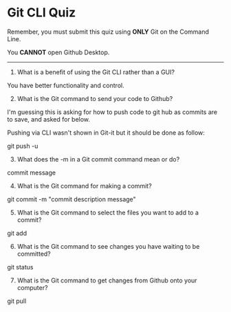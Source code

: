 # Git CLI Quiz

Remember, you must submit this quiz using __ONLY__ Git on the Command Line. 

You __CANNOT__ open Github Desktop.

---

1. What is a benefit of using the Git CLI rather than a GUI?

<!-- Write your answer here -->
You have better functionality and control. 


2. What is the Git command to send your code to Github?

<!-- Write your answer here -->
I'm guessing this is asking for how to push code to git hub as commits are to save, and asked for below.

Pushing via CLI wasn't shown in Git-it but it should be done as follow:

git push -u <REMOTENAME> <BRANCHNAME>

3. What does the -m in a Git commit command mean or do?

<!-- Write your answer here -->
commit message

4. What is the Git command for making a commit?

<!-- Write your answer here -->
git commit -m "commit description message"

5. What is the Git command to select the files you want to add to a commit?

<!-- Write your answer here -->
git add <FILENAME>

6. What is the Git command to see changes you have waiting to be committed?

<!-- Write your answer here -->
git status

7. What is the Git command to get changes from Github onto your computer?

<!-- Write your answer here -->
git pull <REMOTENAME> <REMOTEBRANCH>